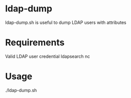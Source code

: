 # ldap-dump
ldap-dump.sh is useful to dump LDAP users with attributes

# Requirements
Valid LDAP user credential
ldapsearch
nc

# Usage
./ldap-dump.sh
